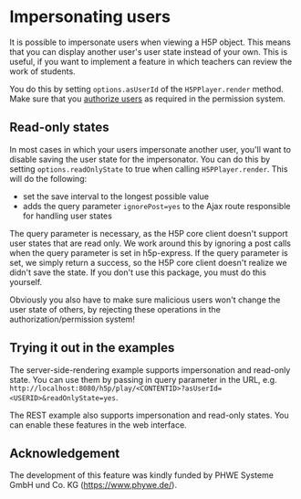 # Impersonating users

It is possible to impersonate users when viewing a H5P object. This means that
you can display another user's user state instead of your own. This is useful,
if you want to implement a feature in which teachers can review the work of
students.

You do this by setting `options.asUserId` of the `H5PPlayer.render` method. Make
sure that you [authorize users](authorization.md) as required in the permission
system.

## Read-only states

In most cases in which your users impersonate another user, you'll want to
disable saving the user state for the impersonator. You can do this by setting
`options.readOnlyState` to true when calling `H5PPlayer.render`. This will do
the following:

-   set the save interval to the longest possible value
-   adds the query parameter `ignorePost=yes` to the Ajax route responsible for
    handling user states

The query parameter is necessary, as the H5P core client doesn't support user
states that are read only. We work around this by ignoring a post calls when the
query parameter is set in h5p-express. If the query parameter is set, we simply
return a success, so the H5P core client doesn't realize we didn't save the
state. If you don't use this package, you must do this yourself.

Obviously you also have to make sure malicious users won't change the user state
of others, by rejecting these operations in the authorization/permission system!

## Trying it out in the examples

The server-side-rendering example supports impersonation and read-only state.
You can use them by passing in query parameter in the URL, e.g.
`http://localhost:8080/h5p/play/<CONTENTID>?asUserId=<USERID>&readOnlyState=yes`.

The REST example also supports impersonation and read-only states. You can
enable these features in the web interface.

## Acknowledgement

The development of this feature was kindly funded by PHWE Systeme GmbH und Co.
KG (https://www.phywe.de/).
